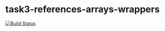 # task3-references-arrays-wrappers

[![Build Status](https://travis-ci.com/itmo-java-basics-2020/task-3-string-spring-swing-Sadji0.svg?branch=mymaster)](https://travis-ci.com/itmo-java-basics-2020/task-3-string-spring-swing-Sadji0)

